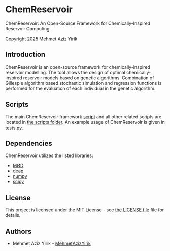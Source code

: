 # ChemReservoir
ChemReservoir: An Open-Source Framework for Chemically-Inspired Reservoir Computing

Copyright 2025 Mehmet Aziz Yirik

## Introduction

ChemReservoir is an open-source framework for chemically-inspired reservoir modelling. The tool allows the design of optimal chemically-inspired reservoir models based on genetic algorithms.
Combination of Gillespie algorithm based stochastic simulation and regression functions is performed for the evaluation of each individual in the genetic algorithm.

## Scripts

The main ChemReservoir framework [script](https://github.com/MehmetAzizYirik/ChemReservoir/tree/main/scripts/chemReservoir.py) and all other related scripts are located in [the scripts folder](https://github.com/MehmetAzizYirik/ChemReservoir/tree/main/scripts). An example usage of ChemReservoir is given in [tests.py](https://github.com/MehmetAzizYirik/ChemReservoir/tree/main/scripts/tests.py).

## Dependencies

ChemReservoir utilizes the listed libraries:

- [MØD](https://cheminf.imada.sdu.dk/mod/)
- [deap](https://pypi.org/project/deap/)
- [numpy](https://pypi.org/project/numpy/)
- [scipy](https://pypi.org/project/scipy/)


## License
This project is licensed under the MIT License - see [the LICENSE file](https://github.com/MehmetAzizYirik/ChemReservoir/blob/main/LICENSE) file for details.

## Authors

 - Mehmet Aziz Yirik - [MehmetAzizYirik](https://github.com/MehmetAzizYirik) 

